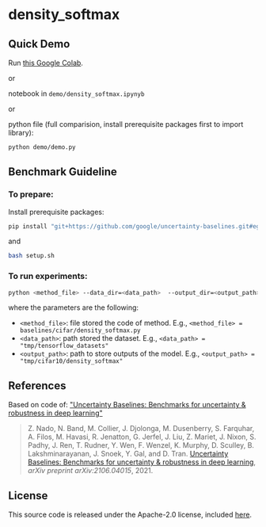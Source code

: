 # density_softmax
## <a name="demo"></a> Quick Demo
Run [this Google Colab](https://colab.research.google.com/drive/1dqaacHzOHUPFhBDcUw7yGL-zv7GSG-8P?usp=sharing).

or

notebook in `demo/density_softmax.ipynyb`

or 

python file (full comparision, install prerequisite packages first to import library):
```sh
python demo/demo.py
```

## <a name="guideline"></a> Benchmark Guideline
### <a name="prepare"></a> To prepare:
Install prerequisite packages:
```sh
pip install "git+https://github.com/google/uncertainty-baselines.git#egg=uncertainty_baselines"
```

and

```sh
bash setup.sh
```

### <a name="experiments"></a> To run experiments:
```sh
python <method_file> --data_dir=<data_path>  --output_dir=<output_path> --use_gpu="True" --num_cores="1" 
```
where the parameters are the following:
- `<method_file>`: file stored the code of method. E.g., `<method_file> = baselines/cifar/density_softmax.py`
- `<data_path>`: path stored the dataset. E.g., `<data_path> = "tmp/tensorflow_datasets"`
- `<output_path>`: path to store outputs of the model. E.g., `<output_path> = "tmp/cifar10/density_softmax"`

## References
Based on code of: ["Uncertainty Baselines: Benchmarks for uncertainty & robustness in deep learning"](https://github.com/google/uncertainty-baselines)
> Z. Nado, N. Band, M. Collier, J. Djolonga, M. Dusenberry,
> S. Farquhar, A. Filos, M. Havasi, R. Jenatton, G.
> Jerfel, J. Liu, Z. Mariet, J. Nixon, S. Padhy, J. Ren, T.
> Rudner, Y. Wen, F. Wenzel, K. Murphy, D. Sculley, B.
> Lakshminarayanan, J. Snoek, Y. Gal, and D. Tran.
> [Uncertainty Baselines:  Benchmarks for uncertainty & robustness in deep learning](https://arxiv.org/abs/2106.04015),
> _arXiv preprint arXiv:2106.04015_, 2021.

## License
This source code is released under the Apache-2.0 license, included [here](LICENSE).